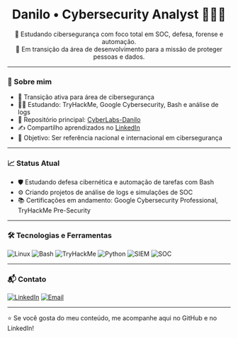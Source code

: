 <h1 align="center">Danilo • Cybersecurity Analyst 👨‍💻🔐</h1>

<p align="center">
🚀 Estudando cibersegurança com foco total em SOC, defesa, forense e automação.<br>
🎯 Em transição da área de desenvolvimento para a missão de proteger pessoas e dados.<br>
</p>

---

### 🧠 Sobre mim
- 💼 Transição ativa para área de cibersegurança
- 👨‍💻 Estudando: TryHackMe, Google Cybersecurity, Bash e análise de logs
- 📁 Repositório principal: [CyberLabs-Danilo]([[https://github.com/danilofreitas77/CyberLabs-Danilo]])
- ✍️ Compartilho aprendizados no [LinkedIn](www.linkedin.com/in/danilo-freitas-171b58260)
- 🎯 Objetivo: Ser referência nacional e internacional em cibersegurança

---

### 📈 Status Atual
- 🛡️ Estudando defesa cibernética e automação de tarefas com Bash
- ⚙️ Criando projetos de análise de logs e simulações de SOC
- 📚 Certificações em andamento: Google Cybersecurity Professional, TryHackMe Pre-Security

---

### 🛠️ Tecnologias e Ferramentas
![Linux](https://img.shields.io/badge/Linux-000000?style=flat&logo=linux&logoColor=white)
![Bash](https://img.shields.io/badge/Bash-121011?style=flat&logo=gnubash)
![TryHackMe](https://img.shields.io/badge/TryHackMe-212121?style=flat&logo=tryhackme)
![Python](https://img.shields.io/badge/Python-3776AB?style=flat&logo=python&logoColor=white)
![SIEM](https://img.shields.io/badge/SIEM-FF6B81?style=flat)
![SOC](https://img.shields.io/badge/SOC-blueviolet?style=flat)

---

### 📬 Contato
[![LinkedIn](https://img.shields.io/badge/LinkedIn-blue?style=flat&logo=linkedin&logoColor=white)](www.linkedin.com/in/danilo-freitas-171b58260)
[![Email](https://img.shields.io/badge/E--mail-critical?style=flat&logo=gmail&logoColor=white)](mailto:danilocfreitass77@gmail.com)

---

⭐ Se você gosta do meu conteúdo, me acompanhe aqui no GitHub e no LinkedIn!
